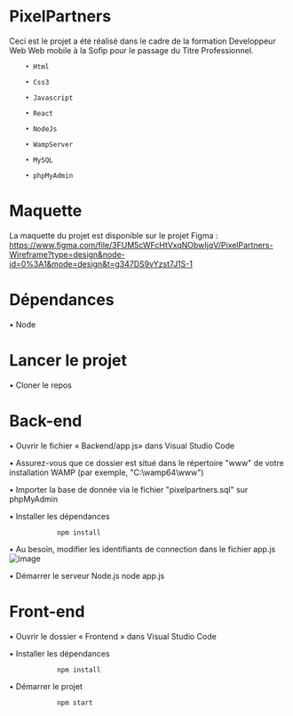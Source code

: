 ﻿# PixelPartners
Ceci est le projet a été réalisé dans le cadre de la formation Developpeur Web Web mobile à la Sofip pour le passage du Titre Professionnel.

        • Html

        • Css3

        • Javascript

        • React

        • NodeJs

        • WampServer

        • MySQL

        • phpMyAdmin

# Maquette
La maquette du projet est disponible sur le projet Figma : https://www.figma.com/file/3FUM5cWFcHtVxqNObwIjqV/PixelPartners-Wireframe?type=design&node-id=0%3A1&mode=design&t=g347DS9vYzst7J1S-1

# Dépendances
• Node


# Lancer le projet
• Cloner le repos


# Back-end 

• Ouvrir le fichier « Backend/app.js» dans Visual Studio Code

• Assurez-vous que ce dossier est situé dans le répertoire "www" de votre installation WAMP (par exemple, "C:\wamp64\www") 

• Importer la base de donnée via le fichier "pixelpartners.sql" sur phpMyAdmin

• Installer les dépendances

                npm install

• Au besoin, modifier les identifiants de connection dans le fichier app.js
                ![image](https://github.com/WDylan/PixelPartners/assets/105217006/3c2700d1-2539-4b94-91e7-c09f6c974153)


• Démarrer le serveur Node.js
                 node app.js

# Front-end
• Ouvrir le dossier « Frontend » dans Visual Studio Code

• Installer les dépendances

                npm install

• Démarrer le projet

                npm start
